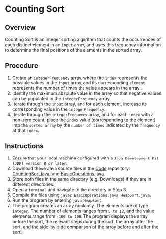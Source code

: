 # Counting Sort

## Overview
Counting Sort is an integer sorting algorithm that counts the occurrences of each distinct element in an `input` array,
and uses this frequency information to determine the final positions of the elements in the sorted array.

## Procedure
1. Create an `integerFrequency` array, where the `index` represents the possible values in the `input` array, and its corresponding `element` represents the number of times the value appears in the array..
2. Identify the maximum absolute value in the array so that negative values can be populated in the `integerFrequency` array.
3. Iterate through the `input` array, and for each element, increase its corresponding value in the `integerFrequency`.
4. Iterate through the `integerFrequency` array, and for each `index` with a non-zero count, place the `index` value (corresponding to the element) into the `sorted array` by the `number of times` indicated by the `frequency` at that `index`.

## Instructions
1. Ensure that your local machine configured with a `Java Development Kit (JDK) version 8 or later`.
2. Download these Java source files in the [Code](https://github.com/shumarb/code/tree/main) repository: [CountingSort.java](https://github.com/shumarb/code/blob/main/algorithms/CountingSort.java), and [BasicOperations.java](https://github.com/shumarb/code/tree/main/support/BasicOperations.java).
3. Store both files in the same directory (e.g. Downloads) if they are in different directories.
4. Open a `terminal` and navigate to the directory in Step 3.
5. Compile the files using `javac BasicOperations.java HeapSort.java`.
6. Run the program by entering `java HeapSort`.
7. The program creates an array randomly. The elements are of type `integer`. The number of elements ranges from `5 to 12`, and the value elements range from `-100 to 100`. The program displays the array before the sort, the relevant steps during the sort, the array after the sort, and the side-by-side comparison of the array before and after the sort.
